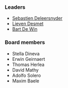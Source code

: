 ### Leaders
* [Sebastien Deleersnyder](mailto:seba@owasp.org)
* [Lieven Desmet](mailto:lieven.desmet@owasp.org)
* [Bart De Win](mailto:bart.dewin@owasp.org)

### Board members
* Stella Dineva
* Erwin Geirnaert
* Thomas Herlea
* David Mathy
* Adolfo Solero
* Maxim Baele
